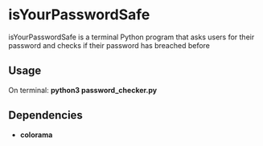 # isYourPasswordSafe

isYourPasswordSafe is a terminal Python program that asks users for their password and checks if their password has breached before

## Usage
On terminal: <b> python3 password_checker.py <b>

## Dependencies
<ul>
  <li> colorama </li>
</ul>
